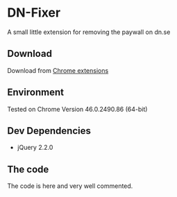 # DN-Fixer
A small little extension for removing the paywall on dn.se

## Download
Download from [Chrome extensions](https://chrome.google.com/webstore/detail/dn-fixer/lcjkpafoglicbloaikcklnjbfcejiepo)

## Environment
Tested on Chrome Version 46.0.2490.86 (64-bit)

## Dev Dependencies
* jQuery 2.2.0

## The code

The code is here and very well commented.
